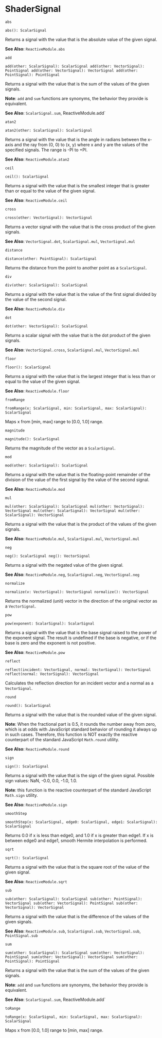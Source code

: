 # ShaderSignal

`abs`

`abs(): ScalarSignal`

Returns a signal with the value that is the absolute value of the given signal.

**See Also**: `ReactiveModule.abs`

`add`

`add(other: ScalarSignal): ScalarSignal add(other: VectorSignal): PointSignal add(other: VectorSignal): VectorSignal add(other: PointSignal): PointSignal`

Returns a signal with the value that is the sum of the values of the given signals.

**Note**: `add` and `sum` functions are synonyms, the behavior they provide is equivalent.

**See Also**: `ScalarSignal.sum`, ReactiveModule.add\`

`atan2`

`atan2(other: ScalarSignal): ScalarSignal`

Returns a signal with the value that is the angle in radians between the x-axis and the ray from \(0, 0\) to \(x, y\) where x and y are the values of the specified signals. The range is -PI to +PI.

**See Also**: `ReactiveModule.atan2`

`ceil`

`ceil(): ScalarSignal`

Returns a signal with the value that is the smallest integer that is greater than or equal to the value of the given signal.

**See Also**: `ReactiveModule.ceil`

`cross`

`cross(other: VectorSignal): VectorSignal`

Returns a vector signal with the value that is the cross product of the given signals.

**See Also**: `VectorSignal.dot`, `ScalarSignal.mul`, `VectorSignal.mul`

`distance`

`distance(other: PointSignal): ScalarSignal`

Returns the distance from the point to another point as a `ScalarSignal`.

`div`

`div(other: ScalarSignal): ScalarSignal`

Returns a signal with the value that is the value of the first signal divided by the value of the second signal.

**See Also**: `ReactiveModule.div`

`dot`

`dot(other: VectorSignal): ScalarSignal`

Returns a scalar signal with the value that is the dot product of the given signals.

**See Also**: `VectorSignal.cross`, `ScalarSignal.mul`, `VectorSignal.mul`

`floor`

`floor(): ScalarSignal`

Returns a signal with the value that is the largest integer that is less than or equal to the value of the given signal.

**See Also**: `ReactiveModule.floor`

`fromRange`

`fromRange(x: ScalarSignal, min: ScalarSignal, max: ScalarSignal): ScalarSignal`

Maps x from \[min, max\] range to \[0.0, 1.0\] range.

`magnitude`

`magnitude(): ScalarSignal`

Returns the magnitude of the vector as a `ScalarSignal`.

`mod`

`mod(other: ScalarSignal): ScalarSignal`

Returns a signal with the value that is the floating-point remainder of the division of the value of the first signal by the value of the second signal.

**See Also**: `ReactiveModule.mod`

`mul`

`mul(other: ScalarSignal): ScalarSignal mul(other: VectorSignal): VectorSignal mul(other: ScalarSignal): VectorSignal mul(other: ScalarSignal): VectorSignal`

Returns a signal with the value that is the product of the values of the given signals.

**See Also**: `ReactiveModule.mul`, `ScalarSignal.mul`, `VectorSignal.mul`

`neg`

`neg(): ScalarSignal neg(): VectorSignal`

Returns a signal with the negated value of the given signal.

**See Also**: `ReactiveModule.neg`, `ScalarSignal.neg`, `VectorSignal.neg`

`normalize`

`normalize(v: VectorSignal): VectorSignal normalize(): VectorSignal`

Returns the normalized \(unit\) vector in the direction of the original vector as a `VectorSignal`.

`pow`

`pow(exponent: ScalarSignal): ScalarSignal`

Returns a signal with the value that is the base signal raised to the power of the exponent signal. The result is undefined if the base is negative, or if the base is zero and the exponent is not positive.

**See Also**: `ReactiveModule.pow`

`reflect`

`reflect(incident: VectorSignal, normal: VectorSignal): VectorSignal reflect(normal: VectorSignal): VectorSignal`

Calculates the reflection direction for an incident vector and a normal as a `VectorSignal`.

`round`

`round(): ScalarSignal`

Returns a signal with the value that is the rounded value of the given signal.

**Note**: When the fractional part is 0.5, it rounds the number away from zero, which is at odds with JavaScript standard behavior of rounding it always up in such cases. Therefore, this function is NOT exactly the reactive counterpart of the standard JavaScript `Math.round` utility.

**See Also**: `ReactiveModule.round`

`sign`

`sign(): ScalarSignal`

Returns a signal with the value that is the sign of the given signal. Possible sign values: NaN, -0.0, 0.0, -1.0, 1.0.

**Note**: this function is the reactive counterpart of the standard JavaScript `Math.sign` utility.

**See Also**: `ReactiveModule.sign`

`smoothStep`

`smoothStep(x: ScalarSignal, edge0: ScalarSignal, edge1: ScalarSignal): ScalarSignal`

Returns 0.0 if x is less than edge0, and 1.0 if x is greater than edge1. If x is between edge0 and edge1, smooth Hermite interpolation is performed.

`sqrt`

`sqrt(): ScalarSignal`

Returns a signal with the value that is the square root of the value of the given signal.

**See Also**: `ReactiveModule.sqrt`

`sub`

`sub(other: ScalarSignal): ScalarSignal sub(other: PointSignal): VectorSignal sub(other: VectorSignal): PointSignal sub(other: VectorSignal): VectorSignal`

Returns a signal with the value that is the difference of the values of the given signals.

**See Also**: `ReactiveModule.sub`, `ScalarSignal.sub`, `VectorSignal.sub`, `PointSignal.sub`

`sum`

`sum(other: ScalarSignal): ScalarSignal sum(other: VectorSignal): PointSignal sum(other: VectorSignal): VectorSignal sum(other: PointSignal): PointSignal`

Returns a signal with the value that is the sum of the values of the given signals.

**Note**: `add` and `sum` functions are synonyms, the behavior they provide is equivalent.

**See Also**: `ScalarSignal.sum`, ReactiveModule.add\`

`toRange`

`toRange(x: ScalarSignal, min: ScalarSignal, max: ScalarSignal): ScalarSignal`

Maps x from \[0.0, 1.0\] range to \[min, max\] range.

